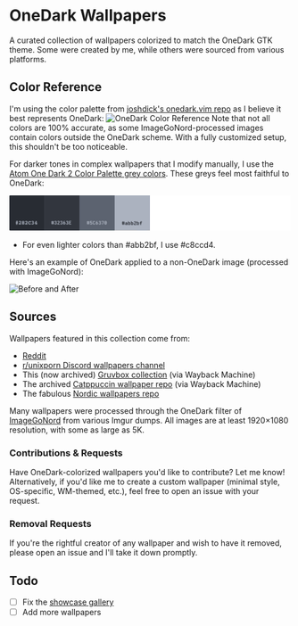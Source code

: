 # OneDark Wallpapers

A curated collection of wallpapers colorized to match the OneDark GTK theme. Some were created by me, while others were sourced from various platforms.

## Color Reference
I'm using the color palette from [joshdick's onedark.vim repo](https://github.com/joshdick/onedark.vim) as I believe it best represents OneDark:
![OneDark Color Reference](https://github.com/Narmis-E/onedark-wallpapers/blob/main/onedark-reference.png)
Note that not all colors are 100% accurate, as some ImageGoNord-processed images contain colors outside the OneDark scheme. With a fully customized setup, this shouldn't be too noticeable.

For darker tones in complex wallpapers that I modify manually, I use the [Atom One Dark 2 Color Palette grey colors](https://www.color-hex.com/color-palette/1017620). These greys feel most faithful to OneDark:

![OneDark Grey Reference](https://github.com/Narmis-E/onedark-wallpapers/blob/main/onedark_grey_ref.png)

- For even lighter colors than #abb2bf, I use #c8ccd4.

Here's an example of OneDark applied to a non-OneDark image (processed with ImageGoNord):

![Before and After](https://github.com/Narmis-E/onedark-wallpapers/blob/main/before-after.jpg)

## Sources
Wallpapers featured in this collection come from:

- [Reddit](https://www.reddit.com/r/wallpapers/)
- [r/unixporn Discord wallpapers channel](https://discord.gg/unixporn)
- This (now archived) [Gruvbox collection](https://web.archive.org/web/20230417204544/https://gruvbox-wallpapers.onrender.com/) (via Wayback Machine)
- The archived [Catppuccin wallpaper repo](https://web.archive.org/web/20230215022523/https://github.com/catppuccin/wallpapers) (via Wayback Machine)
- The fabulous [Nordic wallpapers repo](https://github.com/linuxdotexe/nordic-wallpapers)

Many wallpapers were processed through the OneDark filter of [ImageGoNord](https://ign.schrodinger-hat.it/) from various Imgur dumps. All images are at least 1920×1080 resolution, with some as large as 5K.

### Contributions & Requests
Have OneDark-colorized wallpapers you'd like to contribute? Let me know!
Alternatively, if you'd like me to create a custom wallpaper (minimal style, OS-specific, WM-themed, etc.), feel free to open an issue with your request.

### Removal Requests
If you're the rightful creator of any wallpaper and wish to have it removed, please open an issue and I'll take it down promptly.

## Todo
- [ ] Fix the [showcase gallery](./showcase.md)
- [ ] Add more wallpapers
